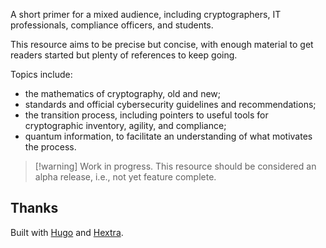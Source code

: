 A short primer for a mixed audience, including cryptographers, IT professionals, compliance officers, and students.

This resource aims to be precise but concise, with enough material to get readers started but plenty of references to keep going.

Topics include:
- the mathematics of cryptography, old and new;
- standards and official cybersecurity guidelines and recommendations;
- the transition process, including pointers to useful tools for cryptographic inventory, agility, and compliance;
- quantum information, to facilitate an understanding of what motivates the process.

> [!warning] Work in progress.
> This resource should be considered an alpha release, i.e., not yet feature complete.

## Thanks

Built with [Hugo](https://github.com/gohugoio/hugo) and [Hextra](https://github.com/imfing/hextra).
